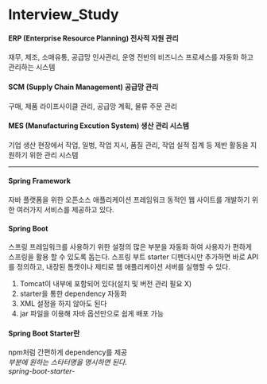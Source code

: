 # Interview_Study

#### ERP (Enterprise Resource Planning) 전사적 자원 관리
재무, 제조, 소매유통, 공급망 인사관리, 운영 전반의 비즈니스 프로세스를 자동화 하고 관리하는 시스템

#### SCM (Supply Chain Management) 공급망 관리
구매, 제품 라이프사이클 관리, 공급망 계획, 물류 주문 관리

#### MES (Manufacturing Excution System) 생산 관리 시스템
기업 생산 현장에서 작업, 일벙, 작업 지시, 품질 관리, 작업 실적 집계 등 제반 활동을 지원하기 위한 관리 시스템

<hr>

#### Spring Framework
자바 플랫폼을 위한 오픈소스 애플리케이션 프레임워크
동적인 웹 사이트를 개발하기 위한 여러가지 서비스를 제공하고 있다.

#### Spring Boot
스프링 프레임워크를 사용하기 위한 설정의 많은 부분을 자동화 하여 사용자가 편하게 스프링을 활용 할 수 있도록 돕는다.
스프링 부트 starter 디펜더시만 추가하면 바로 API를 정의하고, 내장된 톰캣이나 제티로 웹 애플리케이션 서버를 실행할 수 있다.
 1) Tomcat이 내부에 포함되어 있다(설치 및 버전 관리 필요 X)
 2) starter을 통한 dependency 자동화
 3) XML 설정을 하지 않아도 된다
 4) jar 파일을 이용해 자바 옵션만으로 쉽게 배포 가능

#### Spring Boot Starter란
npm처럼 간편하게 dependency를 제공<br>
*부분에 원하는 스타터명을 명시하면 된다.<br> 
<i>spring-boot-starter-*</i>

